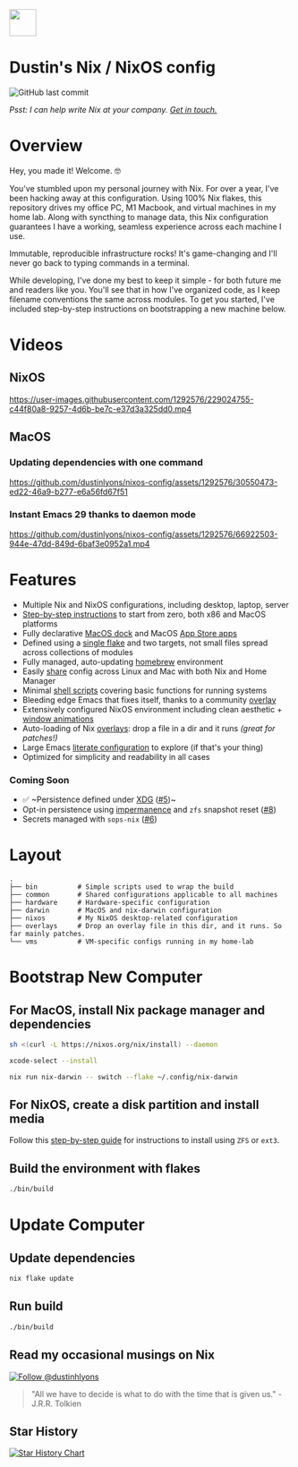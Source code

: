 <img src="https://user-images.githubusercontent.com/1292576/190241835-41469235-f65d-4d4b-9760-372cdff7a70f.png" width="48">

# Dustin's Nix / NixOS config
![GitHub last commit](https://img.shields.io/github/last-commit/dustinlyons/nixos-config?style=plastic)

_Psst: I can help write Nix at your company. <a href="https://twitter.com/dustinhlyons">Get in touch.</a>_
# Overview
Hey, you made it! Welcome. 🤓

You've stumbled upon my personal journey with Nix. For over a year, I've been hacking away at this configuration. Using 100% Nix flakes, this repository drives my office PC, M1 Macbook, and virtual machines in my home lab. Along with syncthing to manage data, this Nix configuration guarantees I have a working, seamless experience across each machine I use. 

Immutable, reproducible infrastructure rocks! It's game-changing and I'll never go back to typing commands in a terminal.

While developing, I've done my best to keep it simple - for both future me and readers like you. You'll see that in how I've organized code, as I keep filename conventions the same across modules. To get you started, I've included step-by-step instructions on bootstrapping a new machine below.

# Videos 
## NixOS
https://user-images.githubusercontent.com/1292576/229024755-c44f80a8-9257-4d6b-be7c-e37d3a325dd0.mp4

## MacOS
### Updating dependencies with one command
https://github.com/dustinlyons/nixos-config/assets/1292576/30550473-ed22-46a9-b277-e6a56fd67f51

### Instant Emacs 29 thanks to daemon mode
https://github.com/dustinlyons/nixos-config/assets/1292576/66922503-944e-47dd-849d-6baf3e0952a1.mp4

# Features
* Multiple Nix and NixOS configurations, including desktop, laptop, server
* [Step-by-step instructions](https://github.com/dustinlyons/nixos-config/tree/main#bootstrap-new-computer) to start from zero, both x86 and MacOS platforms
* Fully declarative [MacOS dock](https://github.com/dustinlyons/nixos-config/blob/main/darwin/home-manager.nix) and MacOS [App Store apps](https://github.com/dustinlyons/nixos-config/blob/main/darwin/home-manager.nix)
* Defined using a [single flake](https://github.com/dustinlyons/nixos-config/blob/main/flake.nix) and two targets, not small files spread across collections of modules
* Fully managed, auto-updating [homebrew](https://github.com/dustinlyons/nixos-config/blob/main/darwin/home-manager.nix) environment
* Easily [share](https://github.com/dustinlyons/nixos-config/tree/main/common) config across Linux and Mac with both Nix and Home Manager
* Minimal [shell scripts](https://github.com/dustinlyons/nixos-config/tree/main/bin) covering basic functions for running systems
* Bleeding edge Emacs that fixes itself, thanks to a community [overlay](https://github.com/nix-community/emacs-overlay)
* Extensively configured NixOS environment including clean aesthetic + [window animations](https://github.com/dustinlyons/nixos-config/blob/main/nixos/default.nix)
* Auto-loading of Nix [overlays](https://github.com/dustinlyons/nixos-config/tree/main/overlays): drop a file in a dir and it runs _(great for patches!)_
* Large Emacs [literate configuration](https://github.com/dustinlyons/nixos-config/blob/main/common/config/emacs/config.org) to explore (if that's your thing)
* Optimized for simplicity and readability in all cases

### Coming Soon
* ✅ ~Persistence defined under [XDG](https://specifications.freedesktop.org/basedir-spec/basedir-spec-latest.html) ([#5](https://github.com/dustinlyons/nixos-config/issues/5))~
* Opt-in persistence using [impermanence](https://github.com/nix-community/impermanence) and `zfs` snapshot reset ([#8](https://github.com/dustinlyons/nixos-config/issues/8))
* Secrets managed with `sops-nix` ([#6](https://github.com/dustinlyons/nixos-config/issues/6))

# Layout

```
.
├── bin          # Simple scripts used to wrap the build
├── common       # Shared configurations applicable to all machines
├── hardware     # Hardware-specific configuration
├── darwin       # MacOS and nix-darwin configuration
├── nixos        # My NixOS desktop-related configuration
├── overlays     # Drop an overlay file in this dir, and it runs. So far mainly patches.
└── vms          # VM-specific configs running in my home-lab
```

# Bootstrap New Computer

## For MacOS, install Nix package manager and dependencies
```sh
sh <(curl -L https://nixos.org/nix/install) --daemon
```
```sh
xcode-select --install
```
```sh
nix run nix-darwin -- switch --flake ~/.config/nix-darwin
```

## For NixOS, create a disk partition and install media
Follow this [step-by-step guide](https://github.com/dustinlyons/nixos-config/blob/main/vm/README.md) for instructions to install using `ZFS` or `ext3`.

## Build the environment with flakes
```sh
./bin/build
```

# Update Computer

## Update dependencies
```sh
nix flake update
```
## Run  build
```sh
./bin/build
```

## Read my occasional musings on Nix

[![Follow @dustinhlyons](https://github.com/dustinlyons/dustinlyons/assets/1292576/3d214b95-6c93-4967-8c72-862fa494e664)](https://www.twitter.com/dustinhlyons)


> "All we have to decide is what to do with the time that is given us." - J.R.R. Tolkien

## Star History

[![Star History Chart](https://api.star-history.com/svg?repos=dustinlyons/nixos-config&type=Date)](https://star-history.com/#dustinlyons/nixos-config&Date)
